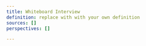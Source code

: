 ```yaml
---
title: Whiteboard Interview
definition: replace with with your own definition
sources: []
perspectives: []

---
```

